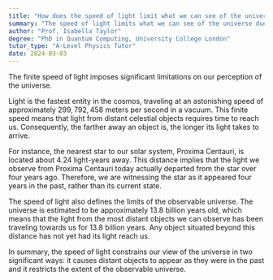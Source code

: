 ```yaml
---
title: "How does the speed of light limit what we can see of the universe?"
summary: "The speed of light limits what we can see of the universe due to its finite speed."
author: "Prof. Isabella Taylor"
degree: "PhD in Quantum Computing, University College London"
tutor_type: "A-Level Physics Tutor"
date: 2024-03-03
---
```


The finite speed of light imposes significant limitations on our perception of the universe.

Light is the fastest entity in the cosmos, traveling at an astonishing speed of approximately $299,792,458$ meters per second in a vacuum. This finite speed means that light from distant celestial objects requires time to reach us. Consequently, the farther away an object is, the longer its light takes to arrive.

For instance, the nearest star to our solar system, Proxima Centauri, is located about $4.24$ light-years away. This distance implies that the light we observe from Proxima Centauri today actually departed from the star over four years ago. Therefore, we are witnessing the star as it appeared four years in the past, rather than its current state.

The speed of light also defines the limits of the observable universe. The universe is estimated to be approximately $13.8$ billion years old, which means that the light from the most distant objects we can observe has been traveling towards us for $13.8$ billion years. Any object situated beyond this distance has not yet had its light reach us.

In summary, the speed of light constrains our view of the universe in two significant ways: it causes distant objects to appear as they were in the past and it restricts the extent of the observable universe.
    